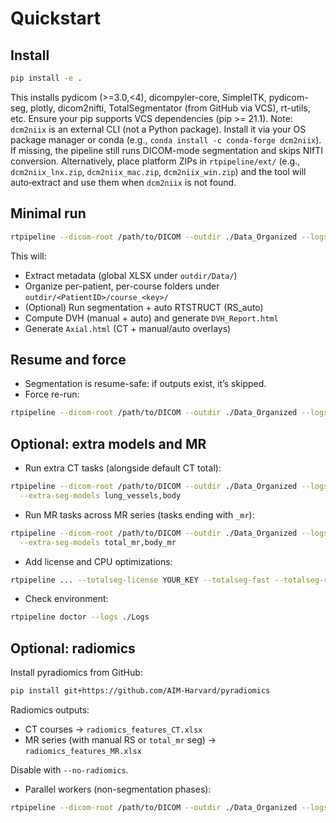 # Quickstart

## Install

```bash
pip install -e .
```

This installs pydicom (>=3.0,<4), dicompyler-core, SimpleITK, pydicom-seg, plotly, dicom2nifti, TotalSegmentator (from GitHub via VCS), rt-utils, etc. Ensure your pip supports VCS dependencies (pip >= 21.1).
Note: `dcm2niix` is an external CLI (not a Python package). Install it via your OS package manager or conda (e.g., `conda install -c conda-forge dcm2niix`). If missing, the pipeline still runs DICOM-mode segmentation and skips NIfTI conversion. Alternatively, place platform ZIPs in `rtpipeline/ext/` (e.g., `dcm2niix_lnx.zip`, `dcm2niix_mac.zip`, `dcm2niix_win.zip`) and the tool will auto‑extract and use them when `dcm2niix` is not found.

## Minimal run

```bash
rtpipeline --dicom-root /path/to/DICOM --outdir ./Data_Organized --logs ./Logs -v
```

This will:
- Extract metadata (global XLSX under `outdir/Data/`)
- Organize per-patient, per-course folders under `outdir/<PatientID>/course_<key>/`
- (Optional) Run segmentation + auto RTSTRUCT (RS_auto)
- Compute DVH (manual + auto) and generate `DVH_Report.html`
- Generate `Axial.html` (CT + manual/auto overlays)

## Resume and force

- Segmentation is resume-safe: if outputs exist, it’s skipped.
- Force re-run:

```bash
rtpipeline --dicom-root /path/to/DICOM --outdir ./Data_Organized --logs ./Logs --force-segmentation
```
## Optional: extra models and MR

- Run extra CT tasks (alongside default CT total):

```bash
rtpipeline --dicom-root /path/to/DICOM --outdir ./Data_Organized --logs ./Logs \
  --extra-seg-models lung_vessels,body
```

- Run MR tasks across MR series (tasks ending with `_mr`):

```bash
rtpipeline --dicom-root /path/to/DICOM --outdir ./Data_Organized --logs ./Logs \
  --extra-seg-models total_mr,body_mr
```

- Add license and CPU optimizations:

```bash
rtpipeline ... --totalseg-license YOUR_KEY --totalseg-fast --totalseg-roi-subset liver,pancreas
```

- Check environment:

```bash
rtpipeline doctor --logs ./Logs
```

## Optional: radiomics

Install pyradiomics from GitHub:

```bash
pip install git+https://github.com/AIM-Harvard/pyradiomics
```

Radiomics outputs:
- CT courses → `radiomics_features_CT.xlsx`
- MR series (with manual RS or `total_mr` seg) → `radiomics_features_MR.xlsx`

Disable with `--no-radiomics`.
- Parallel workers (non-segmentation phases):

```bash
rtpipeline --dicom-root /path/to/DICOM --outdir ./Data_Organized --logs ./Logs --workers 8
```
